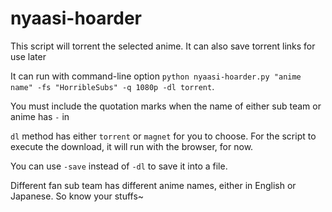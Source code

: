 # nyaasi-hoarder

This script will torrent the selected anime. It can also save torrent links for use later

It can run with command-line option `python nyaasi-hoarder.py "anime name" -fs "HorribleSubs" -q 1080p -dl torrent`.

You must include the quotation marks when the name of either sub team or anime has `-` in

`dl` method has either `torrent` or `magnet` for you to choose. For the script to execute the download, it will run with the browser, for now.

You can use `-save` instead of `-dl` to save it into a file.

Different fan sub team has different anime names, either in English or Japanese. So know your stuffs~